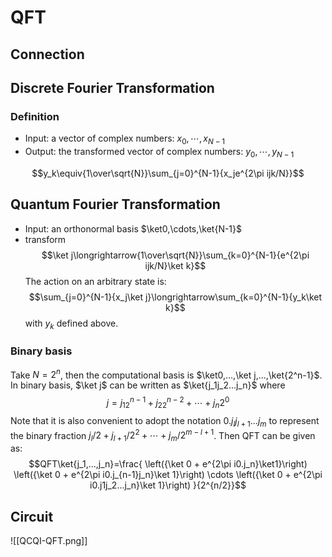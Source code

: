 # QFT

## Connection
## Discrete Fourier Transformation
### Definition
- Input:
a vector of complex numbers: $x_0,\cdots,x_{N-1}$
- Output:
the transformed vector of complex numbers: $y_0,\cdots,y_{N-1}$

$$y_k\equiv{1\over\sqrt{N}}\sum_{j=0}^{N-1}{x_je^{2\pi ijk/N}}$$

## Quantum Fourier Transformation
- Input:
an orthonormal basis $\ket0,\cdots,\ket{N-1}$
- transform
$$\ket j\longrightarrow{1\over\sqrt{N}}\sum_{k=0}^{N-1}{e^{2\pi ijk/N}\ket k}$$
The action on an arbitrary state is:
$$\sum_{j=0}^{N-1}{x_j\ket j}\longrightarrow\sum_{k=0}^{N-1}{y_k\ket k}$$
with $y_k$ defined above.

### Binary basis
Take $N=2^n$, then the computational basis is $\ket0,...,\ket j,...,\ket{2^n-1}$. In binary basis, $\ket j$ can be written as $\ket{j_1j_2...j_n}$ where $$j=j_12^{n-1}+j_22^{n-2}+\cdots+j_n2^0$$
Note that it is also convenient to adopt the notation $0.j_lj_{l+1}...j_{m}$ to represent the binary fraction $j_l/2+j_{l+1}/2^2+\cdots+j_m/2^{m-l+1}$.
Then QFT can be given as:
$$QFT\ket{j_1,...,j_n}=\frac{
\left({\ket 0 + e^{2\pi i0.j_n}\ket1}\right)
\left({\ket 0 + e^{2\pi i0.j_{n-1}j_n}\ket 1}\right)
\cdots
\left({\ket 0 + e^{2\pi i0.j1j_2...j_n}\ket 1}\right)
}{2^{n/2}}$$

## Circuit
![[QCQI-QFT.png]]